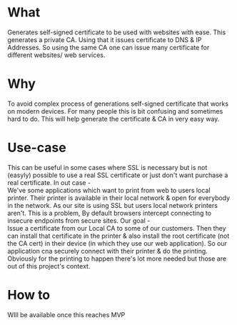 # What
Generates self-signed certificate to be used with websites with ease.
This generates a private CA. Using that it issues certificate to DNS & IP Addresses. 
So using the same CA one can issue many certificate for different websites/ web services.

# Why
To avoid complex process of generations self-signed certificate that works on modern devices.
For many people this is bit confusing and sometimes hard to do. 
This will help generate the certificate & CA in very easy way.

# Use-case
This can be useful in some cases where SSL is necessary but is not (easyly) possible to use a real SSL certificate or 
just don't want purchase a real certificate. In out case - <br />
We've some applications which want to print from web to users local printer.
Their printer is available in their local network & open for everybody in the network.
As our site is using SSL but users local network printers aren't. This is a problem,
By default browsers intercept connecting to insecure endpoints from secure sites.
Our goal -<br />
Issue a certificate from our Local CA to some of our customers.
Then they can install that certificate in the printer & also install the root certificate (not the CA cert)
in their device (in which they use our web application). So our application cna securely connect with their printer &
do the printing. <br />
Obviously for the printing to happen there's lot more needed but those are out of this project's context.

# How to
WIll be available once this reaches MVP